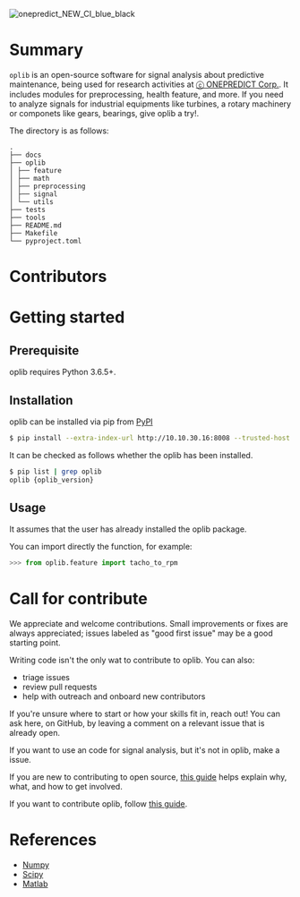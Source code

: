 ![onepredict_NEW_CI_blue_black](https://user-images.githubusercontent.com/79968466/149269606-6b401104-4a5a-4456-b924-558d233131f2.png)
<!--TODO: Change the name of this library, oplib.-->
# Summary
`oplib` is an open-source software for signal analysis about predictive maintenance, being used for research activities at [ⓒ ONEPREDICT Corp.](https://onepredict.ai/). It includes modules for preprocessing, health feature, and more. If you need to analyze signals for industrial equipments like turbines, a rotary machinery or componets like gears, bearings, give oplib a try!.

The directory is as follows:
``` text
.
├── docs
├── oplib
│ ├── feature
│ ├── math
│ ├── preprocessing
│ ├── signal
│ └── utils
├── tests
├── tools
├── README.md
├── Makefile
└── pyproject.toml
```
# Contributors

# Getting started

## Prerequisite
oplib requires Python 3.6.5+.

## Installation
<!--TODO: Register oplib on the pypi server.-->
oplib can be installed via pip from [PyPI](https://pypi.org/)
``` bash
$ pip install --extra-index-url http://10.10.30.16:8008 --trusted-host 10.10.30.16:8008 oplib
```
It can be checked as follows whether the oplib has been installed.
``` bash
$ pip list | grep oplib
oplib {oplib_version}
```

## Usage
It assumes that the user has already installed the oplib package.

You can import directly the function, for example:
``` python
>>> from oplib.feature import tacho_to_rpm
```
# Call for contribute
We appreciate and welcome contributions. Small improvements or fixes are always appreciated; issues labeled as "good first issue" may be a good starting point.

Writing code isn't the only wat to contribute to oplib. You can also:

- triage issues
- review pull requests
- help with outreach and onboard new contributors

If you're unsure where to start or how your skills fit in, reach out! You can ask here, on GitHub, by leaving a comment on a relevant issue that is already open.

If you want to use an code for signal analysis, but it's not in oplib, make a issue.

If you are new to contributing to open source, [this guide](https://opensource.guide/how-to-contribute/) helps explain why, what, and how to get involved.

If you want to contribute oplib, follow [this guide](https://github.com/Onepredict/oplib/blob/main/wiki/development_guide.md).
# References
- [Numpy](https://numpy.org/)
- [Scipy](https://scipy.org/)
- [Matlab](https://www.mathworks.com/help/index.html?s_tid=CRUX_lftnav)